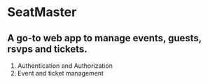 # SeatMaster

## A go-to web app to manage events, guests, rsvps and tickets.
1. Authentication and Authorization
2. Event and ticket management
